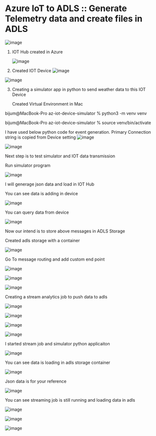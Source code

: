# Azure IoT to ADLS :: Generate Telemetry data and create files in ADLS
![image](https://github.com/user-attachments/assets/4c33bbee-e61d-4ca9-b16f-82acbfacbff2)


1. IOT Hub created in Azure

   ![image](https://github.com/user-attachments/assets/7586ae44-a96e-4344-becf-f71fff56896f)

2. Created IOT Device
![image](https://github.com/user-attachments/assets/133d4de6-e295-4a00-9a20-a4059fc2afff)

![image](https://github.com/user-attachments/assets/7fe40105-1e04-41fd-9ba2-c31e5fa72368)


3. Creating a simulator app in python to send weather data to this IOT Device

   Created Virtual Environment in Mac

bijum@MacBook-Pro az-iot-device-simulator % python3 -m venv venv

bijum@MacBook-Pro az-iot-device-simulator % source venv/bin/activate

I have used below python code for event generation. Primary Connection string is copied from Device setting
![image](https://github.com/user-attachments/assets/c2a702b8-632a-44ea-a2bc-2a757ad75bb0)

![image](https://github.com/user-attachments/assets/b4c8305c-c21c-4497-a4ab-c6caf3966349)

Next step is to test simulator and IOT data transmission

Run simulator program 

![image](https://github.com/user-attachments/assets/4a6cd7f1-05cf-4f65-a4d4-c29ea11d6a35)

I will generage json data and load in IOT Hub

You can see data is adding in device

![image](https://github.com/user-attachments/assets/dc56131d-2795-4d29-acd8-cc8243983610)


You can query data from device

![image](https://github.com/user-attachments/assets/5a97b065-c3cb-4b8f-aaab-6dcc17228978)


Now our intend is to store above messages in ADLS Storage

Created adls storage with a container

![image](https://github.com/user-attachments/assets/dd57e362-2ed1-4020-91e1-633072d0f3ea)


Go To message routing and add custom end point

![image](https://github.com/user-attachments/assets/235687fa-5b5c-418c-b422-a8f169be6369)


![image](https://github.com/user-attachments/assets/d4ea0101-d410-4e22-94bb-30794526d766)

![image](https://github.com/user-attachments/assets/033dd61c-0be7-4052-ae7b-063ff80db563)


Creating a stream analytics job to push data to adls


![image](https://github.com/user-attachments/assets/20f2c80b-638b-4057-b743-8d61feb319cf)


![image](https://github.com/user-attachments/assets/8dd2a250-5f82-4f63-99c6-5223b0b8da5c)

![image](https://github.com/user-attachments/assets/a3dadcb2-3cb8-4069-b7e7-13cdb03ce063)


![image](https://github.com/user-attachments/assets/04a1433e-200e-4a1c-8bac-d44bda7b1400)

I started stream job and simulator python applicaiton

![image](https://github.com/user-attachments/assets/0af41771-63e9-4604-b538-79cff05c9c4d)

You can see data is loading in adls storage container

![image](https://github.com/user-attachments/assets/160e42b2-d0fd-4c68-bbe5-284f236ececb)


Json data is for your reference


![image](https://github.com/user-attachments/assets/d0e39a13-8ed2-4647-b878-875cadc1207e)

You can see streaming job is still running and loading data in adls

![image](https://github.com/user-attachments/assets/7897ae00-1ed9-4052-a3e9-8037b1377178)

![image](https://github.com/user-attachments/assets/f43707b0-185e-418d-a77e-4cfc7e205b86)

![image](https://github.com/user-attachments/assets/053b08f1-8d44-4c68-88f4-7593a61f7999)




